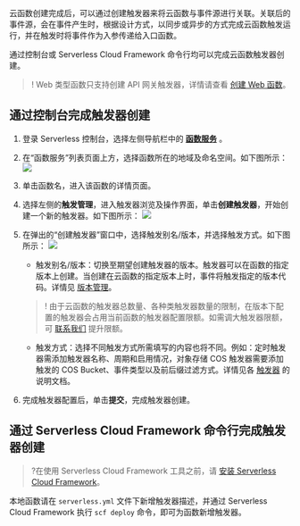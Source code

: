 云函数创建完成后，可以通过创建触发器来将云函数与事件源进行关联。关联后的事件源，会在事件产生时，根据设计方式，以同步或异步的方式完成云函数触发运行，并在触发时将事件作为入参传递给入口函数。

通过控制台或 Serverless Cloud Framework 命令行均可以完成云函数触发器创建。

>! Web 类型函数只支持创建 API 网关触发器，详情请查看 [创建 Web 函数](https://intl.cloud.tencent.com/document/product/583/40689)。

## 通过控制台完成触发器创建

1. 登录 Serverless 控制台，选择左侧导航栏中的 **[函数服务](https://console.cloud.tencent.com/scf/list)** 。
2. 在“函数服务”列表页面上方，选择函数所在的地域及命名空间。如下图所示： 
![](https://main.qcloudimg.com/raw/e48bbf014e8c15fe22622fda5e2b8ffc.png)
3. 单击函数名，进入该函数的详情页面。
4. 选择左侧的**触发管理**，进入触发器浏览及操作界面，单击**创建触发器**，开始创建一个新的触发器。如下图所示： 
![](https://main.qcloudimg.com/raw/89740ff73c89c3baa18ba995c86f3c0d.png)
5. 在弹出的“创建触发器”窗口中，选择触发别名/版本，并选择触发方式。如下图所示：
![](https://staticintl.cloudcachetci.com/yehe/backend-news/iQ77045_%E4%BC%81%E4%B8%9A%E5%BE%AE%E4%BF%A1%E6%88%AA%E5%9B%BE_20221219115801.png)
	- 触发别名/版本：切换至期望创建触发器的版本。触发器可以在函数的指定版本上创建。当创建在云函数的指定版本上时，事件将触发指定的版本代码。详情见 [版本管理](https://intl.cloud.tencent.com/document/product/583/35953)。
	>! 由于云函数的触发器总数量、各种类触发器数量的限制，在版本下配置的触发器会占用当前函数的触发器配置限额。如需调大触发器限额，可 [联系我们](https://console.cloud.tencent.com/workorder/category?level1_id=6&level2_id=668&source=0data_title=%E6%97%A0%E6%9C%8D%E5%8A%A1%E5%99%A8%E4%BA%91%E5%87%BD%E6%95%B0%20SCF&step=1) 提升限额。
	>
	
	- 触发方式：选择不同触发方式所需填写的内容也将不同。例如：定时触发器需添加触发器名称、周期和启用情况，对象存储 COS 触发器需要添加触发的 COS Bucket、事件类型以及前后缀过滤方式。详情见各 [触发器](https://intl.cloud.tencent.com/document/product/583/9705) 的说明文档。
7. 完成触发器配置后，单击**提交**，完成触发器创建。






## 通过 Serverless Cloud Framework 命令行完成触发器创建
>?在使用 Serverless Cloud Framework 工具之前，请 [安装 Serverless Cloud Framework](https://intl.cloud.tencent.com/document/product/583/36263)。
>
本地函数请在 `serverless.yml` 文件下新增触发器描述，并通过 Serverless Cloud Framework 执行 `scf deploy` 命令，即可为函数新增触发器。

 


